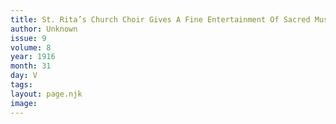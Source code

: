 ```yaml
---
title: St. Rita’s Church Choir Gives A Fine Entertainment Of Sacred Music
author: Unknown
issue: 9
volume: 8
year: 1916
month: 31
day: V
tags:
layout: page.njk
image:
---
```




